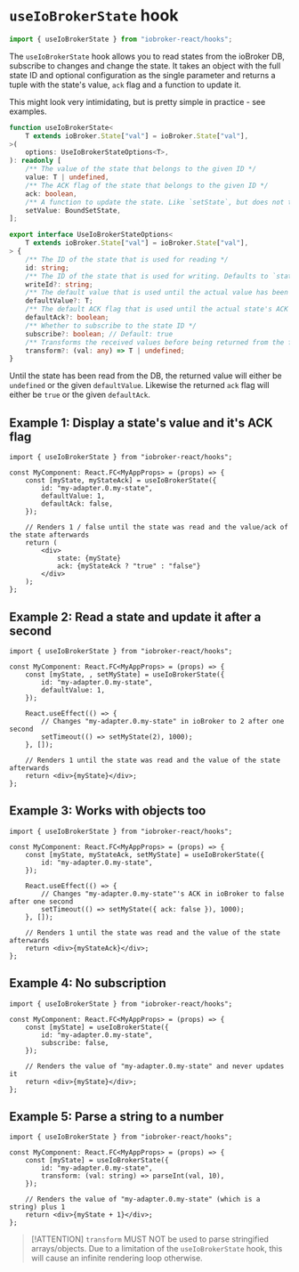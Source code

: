 # `useIoBrokerState` hook

```ts
import { useIoBrokerState } from "iobroker-react/hooks";
```

The `useIoBrokerState` hook allows you to read states from the ioBroker DB, subscribe to changes and change the state. It takes an object with the full state ID and optional configuration as the single parameter and returns a tuple with the state's value, `ack` flag and a function to update it.

This might look very intimidating, but is pretty simple in practice - see examples.

```ts
function useIoBrokerState<
	T extends ioBroker.State["val"] = ioBroker.State["val"],
>(
	options: UseIoBrokerStateOptions<T>,
): readonly [
	/** The value of the state that belongs to the given ID */
	value: T | undefined,
	/** The ACK flag of the state that belongs to the given ID */
	ack: boolean,
	/** A function to update the state. Like `setState`, but does not take an ID. */
	setValue: BoundSetState,
];

export interface UseIoBrokerStateOptions<
	T extends ioBroker.State["val"] = ioBroker.State["val"],
> {
	/** The ID of the state that is used for reading */
	id: string;
	/** The ID of the state that is used for writing. Defaults to `stateId` */
	writeId?: string;
	/** The default value that is used until the actual value has been retrieved */
	defaultValue?: T;
	/** The default ACK flag that is used until the actual state's ACK flag has been retrieved. Default: true */
	defaultAck?: boolean;
	/** Whether to subscribe to the state ID */
	subscribe?: boolean; // Default: true
	/** Transforms the received values before being returned from the function */
	transform?: (val: any) => T | undefined;
}
```

Until the state has been read from the DB, the returned value will either be `undefined` or the given `defaultValue`.
Likewise the returned `ack` flag will either be `true` or the given `defaultAck`.

## Example 1: Display a state's value and it's ACK flag

```tsx
import { useIoBrokerState } from "iobroker-react/hooks";

const MyComponent: React.FC<MyAppProps> = (props) => {
	const [myState, myStateAck] = useIoBrokerState({
		id: "my-adapter.0.my-state",
		defaultValue: 1,
		defaultAck: false,
	});

	// Renders 1 / false until the state was read and the value/ack of the state afterwards
	return (
		<div>
			state: {myState}
			ack: {myStateAck ? "true" : "false"}
		</div>
	);
};
```

## Example 2: Read a state and update it after a second

```tsx
import { useIoBrokerState } from "iobroker-react/hooks";

const MyComponent: React.FC<MyAppProps> = (props) => {
	const [myState, , setMyState] = useIoBrokerState({
		id: "my-adapter.0.my-state",
		defaultValue: 1,
	});

	React.useEffect(() => {
		// Changes "my-adapter.0.my-state" in ioBroker to 2 after one second
		setTimeout(() => setMyState(2), 1000);
	}, []);

	// Renders 1 until the state was read and the value of the state afterwards
	return <div>{myState}</div>;
};
```

## Example 3: Works with objects too

```tsx
import { useIoBrokerState } from "iobroker-react/hooks";

const MyComponent: React.FC<MyAppProps> = (props) => {
	const [myState, myStateAck, setMyState] = useIoBrokerState({
		id: "my-adapter.0.my-state",
	});

	React.useEffect(() => {
		// Changes "my-adapter.0.my-state"'s ACK in ioBroker to false after one second
		setTimeout(() => setMyState({ ack: false }), 1000);
	}, []);

	// Renders 1 until the state was read and the value of the state afterwards
	return <div>{myStateAck}</div>;
};
```

## Example 4: No subscription

```tsx
import { useIoBrokerState } from "iobroker-react/hooks";

const MyComponent: React.FC<MyAppProps> = (props) => {
	const [myState] = useIoBrokerState({
		id: "my-adapter.0.my-state",
		subscribe: false,
	});

	// Renders the value of "my-adapter.0.my-state" and never updates it
	return <div>{myState}</div>;
};
```

## Example 5: Parse a string to a number

```tsx
import { useIoBrokerState } from "iobroker-react/hooks";

const MyComponent: React.FC<MyAppProps> = (props) => {
	const [myState] = useIoBrokerState({
		id: "my-adapter.0.my-state",
		transform: (val: string) => parseInt(val, 10),
	});

	// Renders the value of "my-adapter.0.my-state" (which is a string) plus 1
	return <div>{myState + 1}</div>;
};
```

> [!ATTENTION] `transform` MUST NOT be used to parse stringified arrays/objects. Due to a limitation of the `useIoBrokerState` hook, this will cause an infinite rendering loop otherwise.
